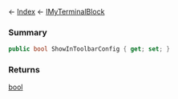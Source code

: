 ← [Index](Api-Index) ← [IMyTerminalBlock](Sandbox.ModAPI.Ingame.IMyTerminalBlock)

### Summary

```csharp
public bool ShowInToolbarConfig { get; set; }
```

### Returns

[bool](System.Boolean)

